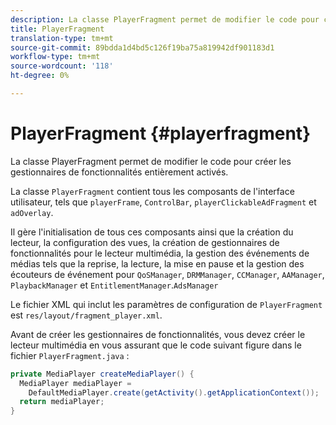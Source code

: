 ```yaml
---
description: La classe PlayerFragment permet de modifier le code pour créer les gestionnaires de fonctionnalités entièrement activés.
title: PlayerFragment
translation-type: tm+mt
source-git-commit: 89bdda1d4bd5c126f19ba75a819942df901183d1
workflow-type: tm+mt
source-wordcount: '118'
ht-degree: 0%

---
```



# PlayerFragment {#playerfragment}

La classe PlayerFragment permet de modifier le code pour créer les gestionnaires de fonctionnalités entièrement activés.

La classe `PlayerFragment` contient tous les composants de l&#39;interface utilisateur, tels que `playerFrame`, `ControlBar`, `playerClickableAdFragment` et `adOverlay`.

Il gère l&#39;initialisation de tous ces composants ainsi que la création du lecteur, la configuration des vues, la création de gestionnaires de fonctionnalités pour le lecteur multimédia, la gestion des événements de médias tels que la reprise, la lecture, la mise en pause et la gestion des écouteurs de événement pour `QoSManager`, `DRMManager`, `CCManager`, `AAManager`, `PlaybackManager` et `EntitlementManager`.`AdsManager`

Le fichier XML qui inclut les paramètres de configuration de `PlayerFragment` est `res/layout/fragment_player.xml`.

Avant de créer les gestionnaires de fonctionnalités, vous devez créer le lecteur multimédia en vous assurant que le code suivant figure dans le fichier `PlayerFragment.java` :

```java
private MediaPlayer createMediaPlayer() { 
  MediaPlayer mediaPlayer =  
    DefaultMediaPlayer.create(getActivity().getApplicationContext()); 
  return mediaPlayer; 
}
```
